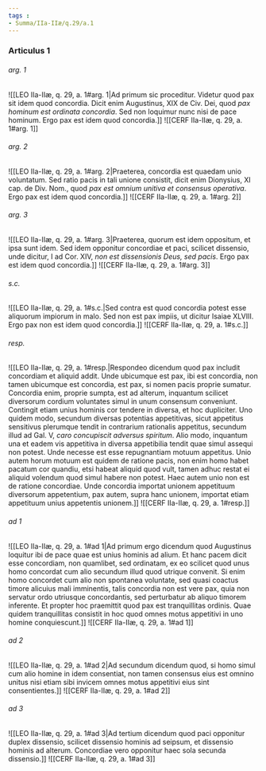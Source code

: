 ```yaml
---
tags : 
- Summa/IIa-IIæ/q.29/a.1
---
```


### Articulus 1

###### arg. 1
![[LEO IIa-IIæ, q. 29, a. 1#arg. 1|Ad primum sic proceditur. Videtur quod pax sit idem quod concordia. Dicit enim Augustinus, XIX de Civ. Dei, quod *pax hominum est ordinata concordia*. Sed non loquimur nunc nisi de pace hominum. Ergo pax est idem quod concordia.]]
![[CERF IIa-IIæ, q. 29, a. 1#arg. 1]]

###### arg. 2
![[LEO IIa-IIæ, q. 29, a. 1#arg. 2|Praeterea, concordia est quaedam unio voluntatum. Sed ratio pacis in tali unione consistit, dicit enim Dionysius, XI cap. de Div. Nom., quod *pax est omnium unitiva et consensus operativa*. Ergo pax est idem quod concordia.]]
![[CERF IIa-IIæ, q. 29, a. 1#arg. 2]]

###### arg. 3
![[LEO IIa-IIæ, q. 29, a. 1#arg. 3|Praeterea, quorum est idem oppositum, et ipsa sunt idem. Sed idem opponitur concordiae et paci, scilicet dissensio, unde dicitur, I ad Cor. XIV, *non est dissensionis Deus, sed pacis*. Ergo pax est idem quod concordia.]]
![[CERF IIa-IIæ, q. 29, a. 1#arg. 3]]

###### s.c.
![[LEO IIa-IIæ, q. 29, a. 1#s.c.|Sed contra est quod concordia potest esse aliquorum impiorum in malo. Sed non est pax impiis, ut dicitur Isaiae XLVIII. Ergo pax non est idem quod concordia.]]
![[CERF IIa-IIæ, q. 29, a. 1#s.c.]]

###### resp.
![[LEO IIa-IIæ, q. 29, a. 1#resp.|Respondeo dicendum quod pax includit concordiam et aliquid addit. Unde ubicumque est pax, ibi est concordia, non tamen ubicumque est concordia, est pax, si nomen pacis proprie sumatur. Concordia enim, proprie sumpta, est ad alterum, inquantum scilicet diversorum cordium voluntates simul in unum consensum conveniunt. Contingit etiam unius hominis cor tendere in diversa, et hoc dupliciter. Uno quidem modo, secundum diversas potentias appetitivas, sicut appetitus sensitivus plerumque tendit in contrarium rationalis appetitus, secundum illud ad Gal. V, *caro concupiscit adversus spiritum*. Alio modo, inquantum una et eadem vis appetitiva in diversa appetibilia tendit quae simul assequi non potest. Unde necesse est esse repugnantiam motuum appetitus. Unio autem horum motuum est quidem de ratione pacis, non enim homo habet pacatum cor quandiu, etsi habeat aliquid quod vult, tamen adhuc restat ei aliquid volendum quod simul habere non potest. Haec autem unio non est de ratione concordiae. Unde concordia importat unionem appetituum diversorum appetentium, pax autem, supra hanc unionem, importat etiam appetituum unius appetentis unionem.]]
![[CERF IIa-IIæ, q. 29, a. 1#resp.]]

###### ad 1
![[LEO IIa-IIæ, q. 29, a. 1#ad 1|Ad primum ergo dicendum quod Augustinus loquitur ibi de pace quae est unius hominis ad alium. Et hanc pacem dicit esse concordiam, non quamlibet, sed ordinatam, ex eo scilicet quod unus homo concordat cum alio secundum illud quod utrique convenit. Si enim homo concordet cum alio non spontanea voluntate, sed quasi coactus timore alicuius mali imminentis, talis concordia non est vere pax, quia non servatur ordo utriusque concordantis, sed perturbatur ab aliquo timorem inferente. Et propter hoc praemittit quod pax est tranquillitas ordinis. Quae quidem tranquillitas consistit in hoc quod omnes motus appetitivi in uno homine conquiescunt.]]
![[CERF IIa-IIæ, q. 29, a. 1#ad 1]]

###### ad 2
![[LEO IIa-IIæ, q. 29, a. 1#ad 2|Ad secundum dicendum quod, si homo simul cum alio homine in idem consentiat, non tamen consensus eius est omnino unitus nisi etiam sibi invicem omnes motus appetitivi eius sint consentientes.]]
![[CERF IIa-IIæ, q. 29, a. 1#ad 2]]

###### ad 3
![[LEO IIa-IIæ, q. 29, a. 1#ad 3|Ad tertium dicendum quod paci opponitur duplex dissensio, scilicet dissensio hominis ad seipsum, et dissensio hominis ad alterum. Concordiae vero opponitur haec sola secunda dissensio.]]
![[CERF IIa-IIæ, q. 29, a. 1#ad 3]]

